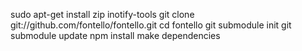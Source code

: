 sudo apt-get install zip inotify-tools
git clone git://github.com/fontello/fontello.git
cd fontello
git submodule init
git submodule update
npm install
make dependencies
